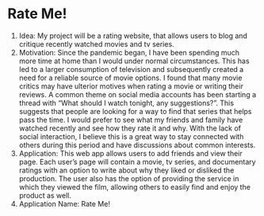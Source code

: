 # Rate Me!

1. Idea: My project will be a rating website, that allows users to blog and critique recently
   watched movies and tv series.
2. Motivation: Since the pandemic began, I have been spending much more time at home
   than I would under normal circumstances. This has led to a larger consumption of
   television and subsequently created a need for a reliable source of movie options. I
   found that many movie critics may have ulterior motives when rating a movie or writing
   their reviews. A common theme on social media accounts has been starting a thread
   with “What should I watch tonight, any suggestions?”. This suggests that people are
   looking for a way to find that series that helps pass the time. I would prefer to see what
   my friends and family have watched recently and see how they rate it and why. With
   the lack of social interaction, I believe this is a great way to stay connected with others
   during this period and have discussions about common interests.
3. Application: This web app allows users to add friends and view their page. Each user’s
   page will contain a movie, tv series, and documentary ratings with an option to write
   about why they liked or disliked the production. The user also has the option of
   providing the service in which they viewed the film, allowing others to easily find and
   enjoy the product as well.
4. Application Name: Rate Me!